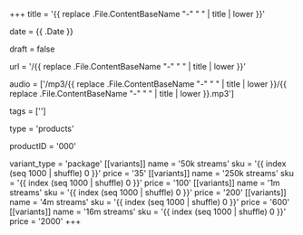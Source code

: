 +++
title = '{{ replace .File.ContentBaseName "-" " " | title | lower }}'

date = {{ .Date }}

draft = false

url = '/{{ replace .File.ContentBaseName "-" " " | title | lower }}'

audio = ['/mp3/{{ replace .File.ContentBaseName "-" " " | title | lower }}/{{ replace .File.ContentBaseName "-" " " | title | lower }}.mp3']

tags = ['']

type = 'products'

productID = '000'

variant_type = 'package'
[[variants]]
name = '50k streams'
sku = '{{ index (seq 1000 | shuffle) 0 }}'
price = '35'
[[variants]]
name = '250k streams'
sku = '{{ index (seq 1000 | shuffle) 0 }}'
price = '100'
[[variants]]
name = '1m streams'
sku = '{{ index (seq 1000 | shuffle) 0 }}'
price = '200'
[[variants]]
name = '4m streams'
sku = '{{ index (seq 1000 | shuffle) 0 }}'
price = '600'
[[variants]]
name = '16m streams'
sku = '{{ index (seq 1000 | shuffle) 0 }}'
price = '2000'
+++
